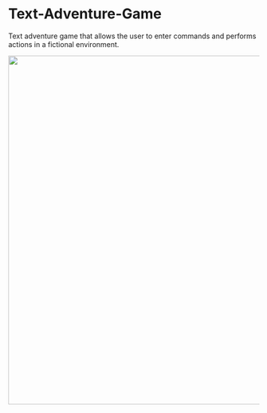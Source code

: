 # Text-Adventure-Game

Text adventure game that allows the user to enter commands and performs actions in a fictional environment.

<p align="center">
  <img src="https://user-images.githubusercontent.com/70657426/153686800-68637f36-8d49-4e7f-a79b-5c3e11c08c97.jpg" width="700">
</p>
